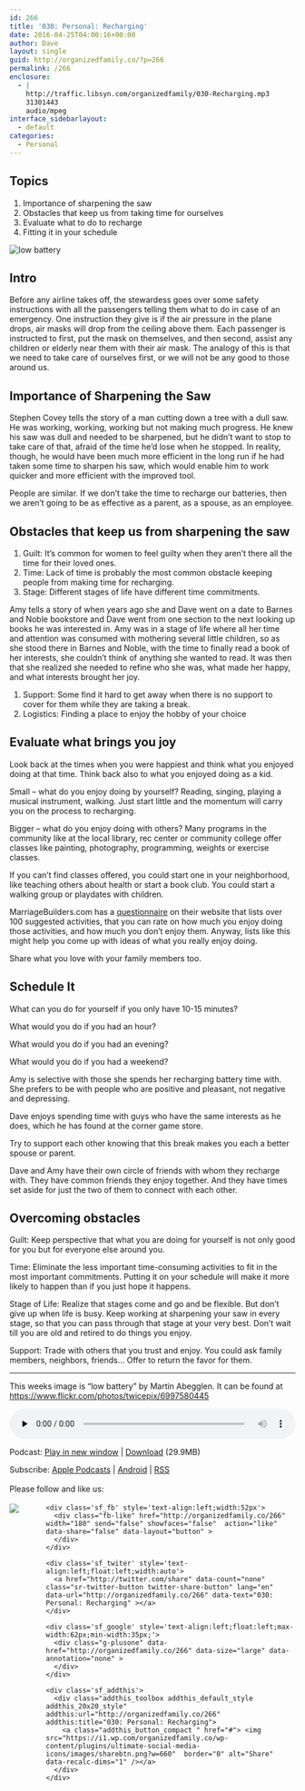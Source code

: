 ```yaml
---
id: 266
title: '030: Personal: Recharging'
date: 2016-04-25T04:00:16+00:00
author: Dave
layout: single
guid: http://organizedfamily.co/?p=266
permalink: /266
enclosure:
  - |
    http://traffic.libsyn.com/organizedfamily/030-Recharging.mp3
    31301443
    audio/mpeg
interface_sidebarlayout:
  - default
categories:
  - Personal
---
```

## Topics

  1. Importance of sharpening the saw
  2. Obstacles that keep us from taking time for ourselves
  3. Evaluate what to do to recharge
  4. Fitting it in your schedule

<img src="https://i0.wp.com/organizedfamily.co/wp-content/uploads/2016/04/6997580445_80f70581c8_z.jpg?w=660" alt="low battery" data-recalc-dims="1" /> 

## Intro

Before any airline takes off, the stewardess goes over some safety instructions with all the passengers telling them what to do in case of an emergency. One instruction they give is if the air pressure in the plane drops, air masks will drop from the ceiling above them. Each passenger is instructed to first, put the mask on themselves, and then second, assist any children or elderly near them with their air mask. The analogy of this is that we need to take care of ourselves first, or we will not be any good to those around us.

## Importance of Sharpening the Saw

Stephen Covey tells the story of a man cutting down a tree with a dull saw. He was working, working, working but not making much progress. He knew his saw was dull and needed to be sharpened, but he didn&#8217;t want to stop to take care of that, afraid of the time he&#8217;d lose when he stopped. In reality, though, he would have been much more efficient in the long run if he had taken some time to sharpen his saw, which would enable him to work quicker and more efficient with the improved tool.

People are similar. If we don&#8217;t take the time to recharge our batteries, then we aren&#8217;t going to be as effective as a parent, as a spouse, as an employee.

## Obstacles that keep us from sharpening the saw

  1. Guilt: It&#8217;s common for women to feel guilty when they aren&#8217;t there all the time for their loved ones.
  2. Time: Lack of time is probably the most common obstacle keeping people from making time for recharging.
  3. Stage: Different stages of life have different time commitments. 

Amy tells a story of when years ago she and Dave went on a date to Barnes and Noble bookstore and Dave went from one section to the next looking up books he was interested in. Amy was in a stage of life where all her time and attention was consumed with mothering several little children, so as she stood there in Barnes and Noble, with the time to finally read a book of her interests, she couldn&#8217;t think of anything she wanted to read. It was then that she realized she needed to refine who she was, what made her happy, and what interests brought her joy.

  1. Support: Some find it hard to get away when there is no support to cover for them while they are taking a break.
  2. Logistics: Finding a place to enjoy the hobby of your choice

## Evaluate what brings you joy

Look back at the times when you were happiest and think what you enjoyed doing at that time. Think back also to what you enjoyed doing as a kid.

Small &#8211; what do you enjoy doing by yourself? Reading, singing, playing a musical instrument, walking. Just start little and the momentum will carry you on the process to recharging.

Bigger &#8211; what do you enjoy doing with others? Many programs in the community like at the local library, rec center or community college offer classes like painting, photography, programming, weights or exercise classes.

If you can&#8217;t find classes offered, you could start one in your neighborhood, like teaching others about health or start a book club. You could start a walking group or playdates with children.

MarriageBuilders.com has a [questionnaire](http://www.marriagebuilders.com/forms/rei.pdf) on their website that lists over 100 suggested activities, that you can rate on how much you enjoy doing those activities, and how much you don&#8217;t enjoy them. Anyway, lists like this might help you come up with ideas of what you really enjoy doing.

Share what you love with your family members too.

## Schedule It

What can you do for yourself if you only have 10-15 minutes?

What would you do if you had an hour?

What would you do if you had an evening?

What would you do if you had a weekend?

Amy is selective with those she spends her recharging battery time with. She prefers to be with people who are positive and pleasant, not negative and depressing.

Dave enjoys spending time with guys who have the same interests as he does, which he has found at the corner game store.

Try to support each other knowing that this break makes you each a better spouse or parent.

Dave and Amy have their own circle of friends with whom they recharge with. They have common friends they enjoy together. And they have times set aside for just the two of them to connect with each other.

## Overcoming obstacles

Guilt: Keep perspective that what you are doing for yourself is not only good for you but for everyone else around you.

Time: Eliminate the less important time-consuming activities to fit in the most important commitments. Putting it on your schedule will make it more likely to happen than if you just hope it happens.

Stage of Life: Realize that stages come and go and be flexible. But don&#8217;t give up when life is busy. Keep working at sharpening your saw in every stage, so that you can pass through that stage at your very best. Don&#8217;t wait till you are old and retired to do things you enjoy.

Support: Trade with others that you trust and enjoy. You could ask family members, neighbors, friends&#8230; Offer to return the favor for them.

* * *

This weeks image is &#8220;low battery&#8221; by Martin Abegglen. It can be found at https://www.flickr.com/photos/twicepix/6997580445

<div class="powerpress_player" id="powerpress_player_5352">
  <audio class="wp-audio-shortcode" id="audio-266-32" preload="none" style="width: 100%;" controls="controls"><source type="audio/mpeg" src="http://traffic.libsyn.com/organizedfamily/030-Recharging.mp3?_=32" /><a href="http://traffic.libsyn.com/organizedfamily/030-Recharging.mp3">http://traffic.libsyn.com/organizedfamily/030-Recharging.mp3</a></audio>
</div>

<p class="powerpress_links powerpress_links_mp3">
  Podcast: <a href="http://traffic.libsyn.com/organizedfamily/030-Recharging.mp3" class="powerpress_link_pinw" target="_blank" title="Play in new window" onclick="return powerpress_pinw('http://organizedfamily.co/?powerpress_pinw=266-podcast');" rel="nofollow">Play in new window</a> | <a href="http://traffic.libsyn.com/organizedfamily/030-Recharging.mp3" class="powerpress_link_d" title="Download" rel="nofollow" download="030-Recharging.mp3">Download</a> (29.9MB)
</p>

<p class="powerpress_links powerpress_subscribe_links">
  Subscribe: <a href="https://itunes.apple.com/us/podcast/organized-family/id1047979605?mt=2&ls=1#episodeGuid=http%3A%2F%2Forganizedfamily.co%2F%3Fp%3D266" class="powerpress_link_subscribe powerpress_link_subscribe_itunes" title="Subscribe on Apple Podcasts" rel="nofollow">Apple Podcasts</a> | <a href="http://subscribeonandroid.com/organizedfamily.co/feed/podcast" class="powerpress_link_subscribe powerpress_link_subscribe_android" title="Subscribe on Android" rel="nofollow">Android</a> | <a href="http://organizedfamily.co/feed/podcast" class="powerpress_link_subscribe powerpress_link_subscribe_rss" title="Subscribe via RSS" rel="nofollow">RSS</a>
</p>

<div class='sfsi_Sicons' style='width: 100%; display: inline-block; vertical-align: middle; text-align:left'>
  <div style='margin:0px 8px 0px 0px; line-height: 24px'>
    <span>Please follow and like us:</span>
  </div>
  
  <div class='sfsi_socialwpr'>
    <div class='sf_subscrbe' style='text-align:left;float:left;width:64px'>
      <a href="http://www.specificfeeds.com/widget/emailsubscribe/MTc5ODgx/OA==/" target="_blank"><img src="https://i2.wp.com/organizedfamily.co/wp-content/plugins/ultimate-social-media-icons/images/follow_subscribe.png?w=660" data-recalc-dims="1" /></a>
    </div>
    
    <div class='sf_fb' style='text-align:left;width:52px'>
      <div class="fb-like" href="http://organizedfamily.co/266" width="180" send="false" showfaces="false"  action="like" data-share="false" data-layout="button" >
      </div>
    </div>
    
    <div class='sf_twiter' style='text-align:left;float:left;width:auto'>
      <a href="http://twitter.com/share" data-count="none" class="sr-twitter-button twitter-share-button" lang="en" data-url="http://organizedfamily.co/266" data-text="030: Personal: Recharging" ></a>
    </div>
    
    <div class='sf_google' style='text-align:left;float:left;max-width:62px;min-width:35px;'>
      <div class="g-plusone" data-href="http://organizedfamily.co/266" data-size="large" data-annotation="none" >
      </div>
    </div>
    
    <div class='sf_addthis'>
      <div class="addthis_toolbox addthis_default_style addthis_20x20_style" addthis:url="http://organizedfamily.co/266" addthis:title="030: Personal: Recharging">
        <a class="addthis_button_compact " href="#"> <img src="https://i1.wp.com/organizedfamily.co/wp-content/plugins/ultimate-social-media-icons/images/sharebtn.png?w=660"  border="0" alt="Share" data-recalc-dims="1" /></a>
      </div>
    </div>
  </div>
</div>